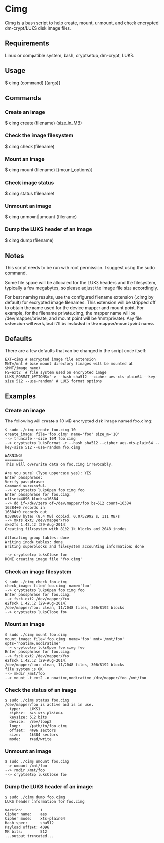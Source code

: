 # Cimg

Cimg is a bash script to help create, mount, unmount, and check encrypted dm-crypt/LUKS disk image files.

## Requirements

Linux or compatible system, bash, cryptsetup, dm-crypt, LUKS.

## Usage

$ cimg (command) [(args)]

## Commands

### Create an image

$ cimg create (filename) (size_in_MB)

### Check the image filesystem

$ cimg check (filename)

### Mount an image

$ cimg mount (filename) [(mount_options)]

### Check image status

$ cimg status (filename)

### Unmount an image

$ cimg unmount|umount (filename)

### Dump the LUKS header of an image

$ cimg dump (filename)

## Notes

This script needs to be run with root permission. I suggest using the sudo command.

Some file space will be allocated for the LUKS headers and the filesystem, typically a few megabytes, so please adjust the image file size accordingly.

For best naming results, use the configured filename extension (.cimg by default) for encrypted image filenames. This extension will be stripped off to obtain the name used for the device mapper and mount point. For example, for the filename private.cimg, the mapper name will be /dev/mapper/private, and mount point will be /mnt/private). Any file extension will work, but it'll be included in the mapper/mount point name.

## Defaults

There are a few defaults that can be changed in the script code itself:

```
EXT=cimg # encrypted image file extension
MNT=/mnt # base mount directory (images will be mounted at $MNT/image_name)
FS=ext2  # file system used on encrypted image
LUKS_FORMAT_OPTIONS="-v --hash sha512 --cipher aes-xts-plain64 --key-size 512 --use-random" # LUKS format options
```

## Examples

### Create an image

The following will create a 10 MB encrypted disk image named foo.cimg:

````
$ sudo ./cimg create foo.cimg 10
create_image: file='foo.cimg' name='foo' size_m='10'
--> truncate --size 10M foo.cimg
--> cryptsetup luksFormat -v --hash sha512 --cipher aes-xts-plain64 --key-size 512 --use-random foo.cimg

WARNING!
========
This will overwrite data on foo.cimg irrevocably.

Are you sure? (Type uppercase yes): YES
Enter passphrase: 
Verify passphrase: 
Command successful.
--> cryptsetup luksOpen foo.cimg foo
Enter passphrase for foo.cimg: 
offset=4096 blocks=16384
--> dd if=/dev/zero of=/dev/mapper/foo bs=512 count=16384
16384+0 records in
16384+0 records out
8388608 bytes (8.4 MB) copied, 0.0752992 s, 111 MB/s
--> mkfs.ext2 /dev/mapper/foo
mke2fs 1.42.12 (29-Aug-2014)
Creating filesystem with 8192 1k blocks and 2048 inodes

Allocating group tables: done                            
Writing inode tables: done                            
Writing superblocks and filesystem accounting information: done

--> cryptsetup luksClose foo
DONE creating image file 'foo.cimg'
````

### Check an image filesystem

```
$ sudo ./cimg check foo.cimg
check_image: file='foo.cimg' name='foo'
--> cryptsetup luksOpen foo.cimg foo
Enter passphrase for foo.cimg: 
--> fsck.ext2 /dev/mapper/foo
e2fsck 1.42.12 (29-Aug-2014)
/dev/mapper/foo: clean, 11/2048 files, 306/8192 blocks
--> cryptsetup luksClose foo
```

### Mount an image

```
$ sudo ./cimg mount foo.cimg
mount_image: file='foo.cimg' name='foo' mnt='/mnt/foo' opts='noatime,nodiratime'
--> cryptsetup luksOpen foo.cimg foo
Enter passphrase for foo.cimg: 
--> fsck.ext2 /dev/mapper/foo
e2fsck 1.42.12 (29-Aug-2014)
/dev/mapper/foo: clean, 11/2048 files, 306/8192 blocks
file system is OK
--> mkdir /mnt/foo
--> mount -t ext2 -o noatime,nodiratime /dev/mapper/foo /mnt/foo
```

### Check the status of an image

```
$ sudo ./cimg status foo.cimg
/dev/mapper/foo is active and is in use.
  type:    LUKS1
  cipher:  aes-xts-plain64
  keysize: 512 bits
  device:  /dev/loop2
  loop:    /path/to/foo.cimg
  offset:  4096 sectors
  size:    16384 sectors
  mode:    read/write
```

### Unmount an image

```
$ sudo ./cimg umount foo.cimg
--> umount /mnt/foo
--> rmdir /mnt/foo
--> cryptsetup luksClose foo
```

### Dump the LUKS header of an image:

```
$ sudo ./cimg dump foo.cimg
LUKS header information for foo.cimg

Version:       	1
Cipher name:   	aes
Cipher mode:   	xts-plain64
Hash spec:     	sha512
Payload offset:	4096
MK bits:       	512
...output truncated...
```
